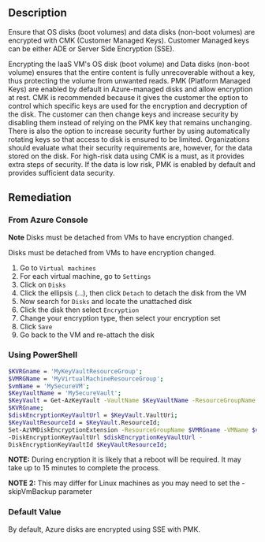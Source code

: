 ## Description

Ensure that OS disks (boot volumes) and data disks (non-boot volumes) are encrypted with CMK (Customer Managed Keys). Customer Managed keys can be either ADE or Server Side Encryption (SSE).

Encrypting the IaaS VM's OS disk (boot volume) and Data disks (non-boot volume) ensures that the entire content is fully unrecoverable without a key, thus protecting the volume from unwanted reads. PMK (Platform Managed Keys) are enabled by default in Azure-managed disks and allow encryption at rest. CMK is recommended because it gives the customer the option to control which specific keys are used for the encryption and decryption of the disk. The customer can then change keys and increase security by disabling them instead of relying on the PMK key that remains unchanging. There is also the option to increase security further by using automatically rotating keys so that access to disk is ensured to be limited. Organizations should evaluate what their security requirements are, however, for the data stored on the disk. For high-risk data using CMK is a must, as it provides extra steps of security. If the data is low risk, PMK is enabled by default and provides sufficient data security.

## Remediation

### From Azure Console

**Note** Disks must be detached from VMs to have encryption changed.

Disks must be detached from VMs to have encryption changed.

1. Go to `Virtual machines`
2. For each virtual machine, go to `Settings`
3. Click on `Disks`
4. Click the ellipsis (...), then click `Detach` to detach the disk from the VM
5. Now search for `Disks` and locate the unattached disk
6. Click the disk then select `Encryption`
7. Change your encryption type, then select your encryption set
8. Click `Save`
9. Go back to the VM and re-attach the disk

### Using PowerShell

```bash
$KVRGname = 'MyKeyVaultResourceGroup';
$VMRGName = 'MyVirtualMachineResourceGroup';
$vmName = 'MySecureVM';
$KeyVaultName = 'MySecureVault';
$KeyVault = Get-AzKeyVault -VaultName $KeyVaultName -ResourceGroupName
$KVRGname;
$diskEncryptionKeyVaultUrl = $KeyVault.VaultUri;
$KeyVaultResourceId = $KeyVault.ResourceId;
Set-AzVMDiskEncryptionExtension -ResourceGroupName $VMRGname -VMName $vmName
-DiskEncryptionKeyVaultUrl $diskEncryptionKeyVaultUrl -
DiskEncryptionKeyVaultId $KeyVaultResourceId;
```

**NOTE:** During encryption it is likely that a reboot will be required. It may take up to 15 minutes to complete the process.

**NOTE 2:** This may differ for Linux machines as you may need to set the -skipVmBackup parameter

### Default Value

By default, Azure disks are encrypted using SSE with PMK.